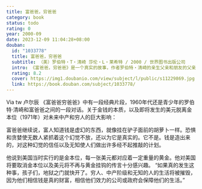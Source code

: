 ```yaml
---
title: 富爸爸，穷爸爸
category: book
status: todo
rating: 0
year: 2000-09
date: 2023-12-09 11:04:28+08:00
douban:
  id: "1033778"
  title: 富爸爸，穷爸爸
  subtitle: （美）罗伯特・T・清崎 莎伦・L・莱希特 / 2000 / 世界图书出版公司
  intro: 《富爸爸，穷爸爸》是一个真实的故事，作者罗伯特・清崎的亲生父亲和朋友的父亲对金钱的看法截然不同，这使他对认识金钱产生了兴趣，最终他接受了朋友的父亲的建议，也就是书中所说的。“富爸爸”的观念，即不要做金钱的奴隶，要让金钱为我们工作，并由此成为一名极富传奇色彩的成功的投资家。
  rating: 8.2
  cover: https://img1.doubanio.com/view/subject/l/public/s11229869.jpg
  link: https://book.douban.com/subject/1033778/
---
```


Via tw 卢尔辰 《富爸爸穷爸爸》中有一段经典片段，1960年代还是青少年的罗伯特·清崎和富爸爸之间的一段对话。关于金钱的本质，以及即将发生的美元脱离金本位（1971年）对未来中产和穷人的巨大影响：

富爸爸继续说，富人知道钱是虚幻的东西，就像挂在驴子面前的胡萝卜一样。恐惧和贪婪使无数人紧抓着这个幻觉不放，还以为它是真实的。它不是。钱是造出来的，对这种幻觉的信任以及无知使人们做出许多经不起推敲的计划。

他说到美国当时实行的是金本位，每一张美元都对应着一定重量的黄金。他对美国将要取消金本位以及美元将不再与黄金挂钩的传言十分感兴趣。
“如果真的发生这种事，孩子们，地狱之门就快开了。穷人、中产阶级和无知的人的生活将被摧毁，因为他们相信钱是真的财富，相信他们效力的公司或政府会保障他们的生活。”
